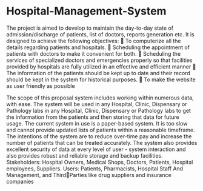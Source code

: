 # Hospital-Management-System
The project is aimed to develop to maintain the day-to-day state of  admission/discharge of patients, list of doctors, reports generation etc.
 It is designed to achieve the following objectives:
 To computerize all the details regarding patients and hospitals.
 Scheduling the appointment of patients with doctors to make it 
convenient for both.
 Scheduling the services of specialized doctors and emergencies 
properly so that facilities provided by hospitals are fully utilized in 
an effective and efficient manner
 The information of the patients should be kept up to date and 
their record should be kept in the system for historical purposes.
 To make the website as user friendly as possible

The scope of this proposal system includes working within numerous data, with ease. The system will be used in any Hospital, Clinic, Dispensary or Pathology labs in any Hospital, Clinic, Dispensary or Pathology labs to get the information from the patients and then storing that data for future usage. The current system in use is a paper-based system. It is too slow and cannot provide updated lists of patients within a reasonable timeframe. The intentions of the system are to reduce over-time pay and increase the number of patients that can be treated accurately. The system also provides excellent security of data at every level of user -
system interaction and also provides robust and reliable storage and backup facilities.
Stakeholders: Hospital Owners, Medical Shops, Doctors, Patients, Hospital 
employees, Suppliers. 
Users: Patients, Pharmacists, Hospital Staff And Management, and ThirdParties like drug suppliers and insurance companies
